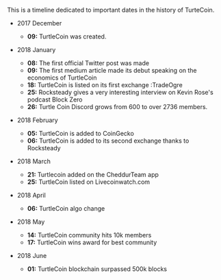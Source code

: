This is a timeline dedicated to important dates in the history of TurteCoin.

- 2017 December 
  * **09:** TurtleCoin was created.

- 2018 January
  * **08:** The first official Twitter post was made
  * **09:** The first medium article made its debut speaking on the economics of TurtleCoin
  * **18:** TurtleCoin is listed on its first exchange :TradeOgre 
  * **25:** Rocksteady gives a very interesting interview on Kevin Rose's podcast Block Zero
  * **26:** Turtle Coin Discord grows from 600 to over 2736 members.

- 2018 February
  * **05:** TurtleCoin is added to CoinGecko
  * **06:** TurtleCoin is added to its second exchange thanks to Rocksteady

- 2018 March
  * **21:** Turtlecoin added on the CheddurTeam app
  * **25:** TurtleCoin listed on Livecoinwatch.com

- 2018 April
  * **06:** TurtleCoin algo change

- 2018 May
  * **14:** TurtleCoin community hits 10k members
  * **17:** TurtleCoin wins award for best community

- 2018 June
  * **01:** TurtleCoin blockchain surpassed 500k blocks

